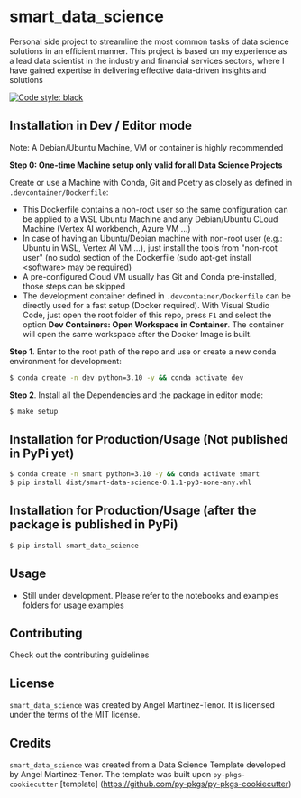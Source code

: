 # smart_data_science

Personal side project to streamline the most common tasks of data science solutions in an efficient manner. This project is based on my experience as a lead data scientist in the industry and financial services sectors, where I have gained expertise in delivering effective data-driven insights and solutions

[![Code style: black](https://img.shields.io/badge/code%20style-black-000000.svg)](https://github.com/psf/black)<br>

## Installation in Dev / Editor mode

Note: A Debian/Ubuntu Machine, VM or container is highly recommended


**Step 0: One-time Machine setup only valid for all Data Science Projects**

Create or use a Machine with Conda, Git and Poetry as closely as defined in `.devcontainer/Dockerfile`:

- This Dockerfile contains a non-root user so the same configuration can be applied to a WSL Ubuntu Machine and any Debian/Ubuntu CLoud Machine (Vertex AI workbench, Azure VM ...)
- In case of having an Ubuntu/Debian machine with non-root user (e.g.: Ubuntu in WSL, Vertex AI VM ...), just install the tools from  "non-root user" (no sudo) section of the Dockerfile  (sudo apt-get install \<software\> may be required)
- A pre-configured Cloud VM usually has Git and Conda pre-installed, those steps can be skipped
- The development container defined in `.devcontainer/Dockerfile` can be directly used for a fast setup (Docker required).  With Visual Studio Code, just open the root folder of this repo, press `F1` and select the option **Dev Containers: Open Workspace in Container**. The container will open the same workspace after the Docker Image is built.


**Step 1**. Enter to the root path of the repo and use or create a new conda environment for development:

```bash
$ conda create -n dev python=3.10 -y && conda activate dev
```

**Step 2**. Install all the Dependencies and the package in editor mode:

```bash
$ make setup
```

## Installation for Production/Usage (Not published in PyPi yet)
```bash
$ conda create -n smart python=3.10 -y && conda activate smart
$ pip install dist/smart-data-science-0.1.1-py3-none-any.whl
```

## Installation for Production/Usage (after the package is published in PyPi)

```bash
$ pip install smart_data_science
```


## Usage

- Still under development. Please refer to the notebooks and examples folders for usage examples

## Contributing

Check out the contributing guidelines

## License

`smart_data_science` was created by Angel Martinez-Tenor. It is licensed under the terms of the MIT license.

## Credits

`smart_data_science` was created from a Data Science Template developed by Angel Martinez-Tenor. The template was built upon `py-pkgs-cookiecutter` [template] (https://github.com/py-pkgs/py-pkgs-cookiecutter)
